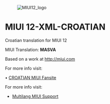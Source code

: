 
<dl><dd><img src="https://i.imgur.com/erbkbaC.jpg" border="0" alt="MIUI12_logo"></a></dd></dl>

# MIUI 12-XML-CROATIAN

 Croatian translation for MIUI 12
 

 MIUI Translation: **MASVA**

 Based on a work at http://miui.com


 For more info visit:
 
 • [CROATIAN MIUI Fansite]( http://croatia.miui.website/) 

 
 For more info visit:
- [Multilang MIUI Support](http://xiaomi.eu) 


